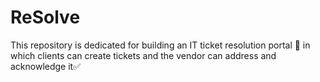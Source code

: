 # ReSolve
This repository is dedicated for building an IT ticket resolution portal 🎫 in which clients can create tickets and the vendor can address and acknowledge it✅
